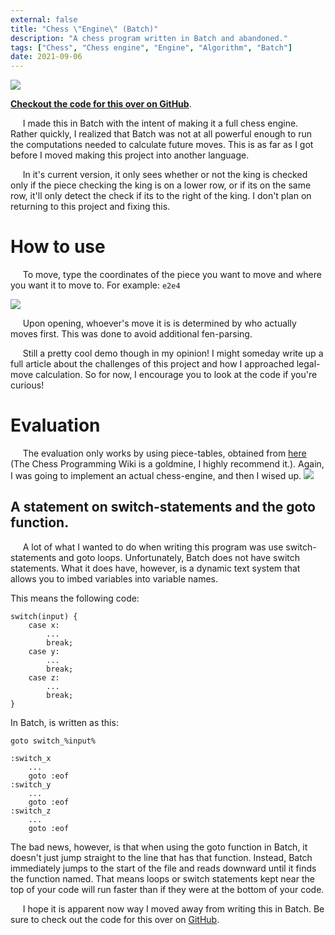 ```yaml
---
external: false
title: "Chess \"Engine\" (Batch)"
description: "A chess program written in Batch and abandoned."
tags: ["Chess", "Chess engine", "Engine", "Algorithm", "Batch"]
date: 2021-09-06
---
```

![](/images/chessbit/default.png)

[**Checkout the code for this over on GitHub**](https://github.com/nTh0rn/chessbit).

&nbsp;&nbsp;&nbsp;&nbsp;&nbsp;I made this in Batch with the intent of making it a full chess engine.
Rather quickly, I realized that Batch was not at all powerful enough
to run the computations needed to calculate future moves. This is as
far as I got before I moved making this project into another language.

&nbsp;&nbsp;&nbsp;&nbsp;&nbsp;In it's current version, it only sees whether or not the king is
checked only if the piece checking the king is on a lower row, or if
its on the same row, it'll only detect the check if its to the right
of the king. I don't plan on returning to this project and fixing this.
# How to use
&nbsp;&nbsp;&nbsp;&nbsp;&nbsp;To move, type the coordinates of the piece you want to move and where
you want it to move to. For example:
```e2e4```

![](/images/chessbit/e2e4.png)

&nbsp;&nbsp;&nbsp;&nbsp;&nbsp;Upon opening, whoever's move it is is determined by who actually moves first.
This was done to avoid additional fen-parsing.

&nbsp;&nbsp;&nbsp;&nbsp;&nbsp;Still a pretty cool demo though in my opinion! I might someday write up a full article about the challenges of this project and how I approached legal-move calculation. So for now, I encourage you to look at the code if you're curious!

# Evaluation
&nbsp;&nbsp;&nbsp;&nbsp;&nbsp;The evaluation only works by using piece-tables, obtained from [here](https://www.chessprogramming.org/Simplified_Evaluation_Function) (The Chess Programming Wiki is a goldmine, I highly recommend it.). Again, I was going to implement an actual chess-engine, and then I wised up.
![](/images/chessbit/eval.png)
## A statement on switch-statements and the goto function.
&nbsp;&nbsp;&nbsp;&nbsp;&nbsp;A lot of what I wanted to do when writing this program was use switch-statements and goto loops. Unfortunately, Batch does not have switch statements. What it does have, however, is a dynamic text system that allows you to imbed variables into variable names.

This means the following code:
```
switch(input) {
    case x:
        ...
        break;
    case y:
        ...
        break;
    case z:
        ...
        break;
}
```
In Batch, is written as this:
```
goto switch_%input%

:switch_x
    ...
    goto :eof
:switch_y
    ...
    goto :eof
:switch_z
    ...
    goto :eof
```
The bad news, however, is that when using the goto function in Batch, it doesn't just jump straight to the line that has that function. Instead, Batch immediately jumps to the start of the file and reads downward until it finds the function named. That means loops or switch statements kept near the top of your code will run faster than if they were at the bottom of your code.

&nbsp;&nbsp;&nbsp;&nbsp;&nbsp;I hope it is apparent now way I moved away from writing this in Batch. Be sure to check out the code for this over on [GitHub](https://github.com/nTh0rn/chessbit).